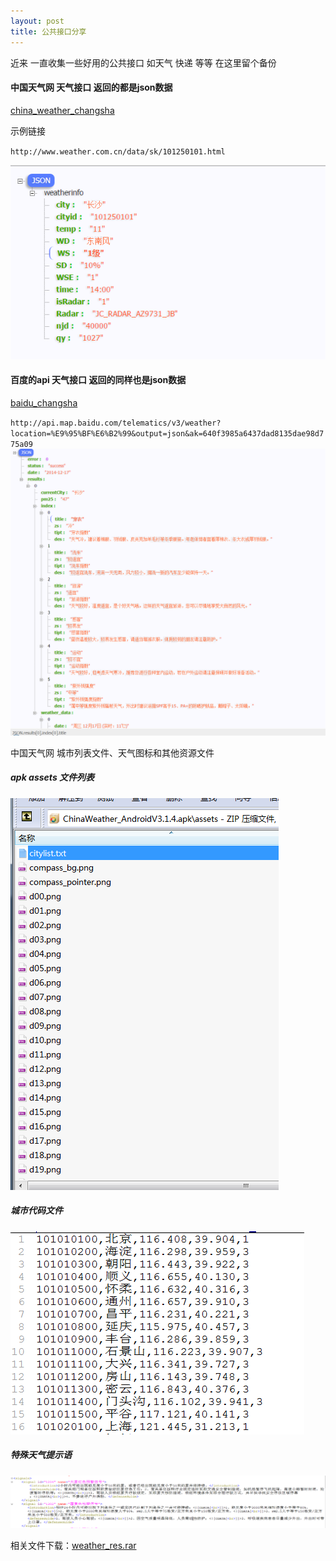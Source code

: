 ```yaml
---
layout: post
title: 公共接口分享
---
```


 近来 一直收集一些好用的公共接口 如天气  快递 等等  在这里留个备份
	
	
 #### 中国天气网 天气接口 返回的都是json数据

 [china_weather_changsha](http://www.weather.com.cn/data/sk/101250101.html)

 示例链接 

 `
 http://www.weather.com.cn/data/sk/101250101.html
 `

 ![china_weather](../img/china_weather.png)

 #### 百度的api 天气接口  返回的同样也是json数据

 [baidu_changsha](http://api.map.baidu.com/telematics/v3/weather?location=%E9%95%BF%E6%B2%99&output=json&ak=640f3985a6437dad8135dae98d775a09)
 
 `http://api.map.baidu.com/telematics/v3/weather?location=%E9%95%BF%E6%B2%99&output=json&ak=640f3985a6437dad8135dae98d775a09
 ` 
![baidu_weather](../img/baidu_weather.png)


中国天气网 城市列表文件、天气图标和其他资源文件

##### apk assets 文件列表<br/>
![weather_resource](../img/weather_resource.png "apk assets 文件列表")

##### 城市代码文件<br/>
![citylist](../img/city_list.png "城市代码文件")

##### 特殊天气提示语<br/>
![signals](../img/signals.png "特殊天气提示语")

相关文件下载：[weather_res.rar](../files/weather_res.rar)






